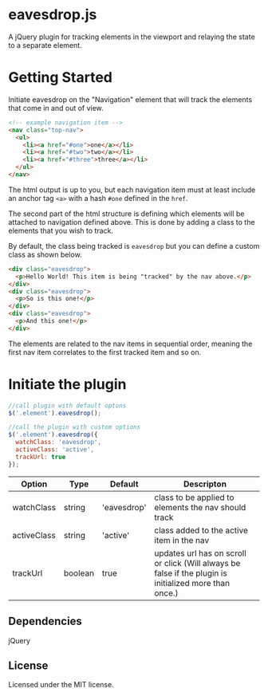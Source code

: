 # eavesdrop.js
A jQuery plugin for tracking elements in the viewport and relaying the state to a separate element.

# Getting Started
Initiate eavesdrop on the "Navigation" element that will track the elements that come in and out of view.

```html
<!-- example navigation item -->
<nav class="top-nav">
  <ul>
    <li><a href="#one">one</a></li>
    <li><a href="#two">two</a></li>
    <li><a href="#three">three</a></li>
  </ul>
</nav>
```
The html output is up to you, but each navigation item must at least include an anchor tag `<a>` with a hash `#one` defined in the `href`.

The second part of the html structure is defining which elements will be attached to navigation defined above. This is done by adding a class to the elements that you wish to track.

By default, the class being tracked is `eavesdrop` but you can define a custom class as shown below.
```html
<div class="eavesdrop">
  <p>Hello World! This item is being "tracked" by the nav above.</p>
</div>
<div class="eavesdrop">
  <p>So is this one!</p>
</div>
<div class="eavesdrop">
  <p>And this one!</p>
</div>
```
The elements are related to the nav items in sequential order, meaning the first nav item correlates to the first tracked item and so on.

# Initiate the plugin
```javascript
//call plugin with default optons
$('.element').eavesdrop();

//call the plugin with custom options
$('.element').eavesdrop({
  watchClass: 'eavesdrop',
  activeClass: 'active',
  trackUrl: true
});
```

| Option        | Type           | Default    | Descripton |
| ------------- | -------------- | ---------- | ---------- |
| watchClass    | string         | 'eavesdrop'| class to be applied to elements the nav should track |
| activeClass   | string         | 'active'   | class added to the active item in the nav            |
| trackUrl      | boolean        | true       | updates url has on scroll or click (Will always be false if the plugin is initialized more than once.)                   |

## Dependencies
jQuery

## License
Licensed under the MIT license.
